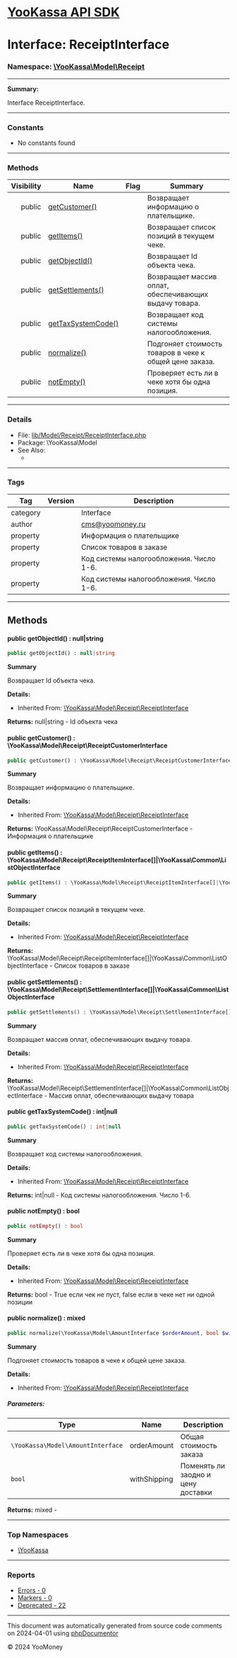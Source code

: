 # [YooKassa API SDK](../home.md)

# Interface: ReceiptInterface
### Namespace: [\YooKassa\Model\Receipt](../namespaces/yookassa-model-receipt.md)
---
**Summary:**

Interface ReceiptInterface.

---
### Constants
* No constants found

---
### Methods
| Visibility | Name | Flag | Summary |
| ----------:| ---- | ---- | ------- |
| public | [getCustomer()](../classes/YooKassa-Model-Receipt-ReceiptInterface.md#method_getCustomer) |  | Возвращает информацию о плательщике. |
| public | [getItems()](../classes/YooKassa-Model-Receipt-ReceiptInterface.md#method_getItems) |  | Возвращает список позиций в текущем чеке. |
| public | [getObjectId()](../classes/YooKassa-Model-Receipt-ReceiptInterface.md#method_getObjectId) |  | Возвращает Id объекта чека. |
| public | [getSettlements()](../classes/YooKassa-Model-Receipt-ReceiptInterface.md#method_getSettlements) |  | Возвращает массив оплат, обеспечивающих выдачу товара. |
| public | [getTaxSystemCode()](../classes/YooKassa-Model-Receipt-ReceiptInterface.md#method_getTaxSystemCode) |  | Возвращает код системы налогообложения. |
| public | [normalize()](../classes/YooKassa-Model-Receipt-ReceiptInterface.md#method_normalize) |  | Подгоняет стоимость товаров в чеке к общей цене заказа. |
| public | [notEmpty()](../classes/YooKassa-Model-Receipt-ReceiptInterface.md#method_notEmpty) |  | Проверяет есть ли в чеке хотя бы одна позиция. |

---
### Details
* File: [lib/Model/Receipt/ReceiptInterface.php](../../lib/Model/Receipt/ReceiptInterface.php)
* Package: \YooKassa\Model
* See Also:
  * [](https://yookassa.ru/developers/api)

---
### Tags
| Tag | Version | Description |
| --- | ------- | ----------- |
| category |  | Interface |
| author |  | cms@yoomoney.ru |
| property |  | Информация о плательщике |
| property |  | Список товаров в заказе |
| property |  | Код системы налогообложения. Число 1-6. |
| property |  | Код системы налогообложения. Число 1-6. |

---
## Methods
<a name="method_getObjectId" class="anchor"></a>
#### public getObjectId() : null|string

```php
public getObjectId() : null|string
```

**Summary**

Возвращает Id объекта чека.

**Details:**
* Inherited From: [\YooKassa\Model\Receipt\ReceiptInterface](../classes/YooKassa-Model-Receipt-ReceiptInterface.md)

**Returns:** null|string - Id объекта чека


<a name="method_getCustomer" class="anchor"></a>
#### public getCustomer() : \YooKassa\Model\Receipt\ReceiptCustomerInterface

```php
public getCustomer() : \YooKassa\Model\Receipt\ReceiptCustomerInterface
```

**Summary**

Возвращает информацию о плательщике.

**Details:**
* Inherited From: [\YooKassa\Model\Receipt\ReceiptInterface](../classes/YooKassa-Model-Receipt-ReceiptInterface.md)

**Returns:** \YooKassa\Model\Receipt\ReceiptCustomerInterface - Информация о плательщике


<a name="method_getItems" class="anchor"></a>
#### public getItems() : \YooKassa\Model\Receipt\ReceiptItemInterface[]|\YooKassa\Common\ListObjectInterface

```php
public getItems() : \YooKassa\Model\Receipt\ReceiptItemInterface[]|\YooKassa\Common\ListObjectInterface
```

**Summary**

Возвращает список позиций в текущем чеке.

**Details:**
* Inherited From: [\YooKassa\Model\Receipt\ReceiptInterface](../classes/YooKassa-Model-Receipt-ReceiptInterface.md)

**Returns:** \YooKassa\Model\Receipt\ReceiptItemInterface[]|\YooKassa\Common\ListObjectInterface - Список товаров в заказе


<a name="method_getSettlements" class="anchor"></a>
#### public getSettlements() : \YooKassa\Model\Receipt\SettlementInterface[]|\YooKassa\Common\ListObjectInterface

```php
public getSettlements() : \YooKassa\Model\Receipt\SettlementInterface[]|\YooKassa\Common\ListObjectInterface
```

**Summary**

Возвращает массив оплат, обеспечивающих выдачу товара.

**Details:**
* Inherited From: [\YooKassa\Model\Receipt\ReceiptInterface](../classes/YooKassa-Model-Receipt-ReceiptInterface.md)

**Returns:** \YooKassa\Model\Receipt\SettlementInterface[]|\YooKassa\Common\ListObjectInterface - Массив оплат, обеспечивающих выдачу товара


<a name="method_getTaxSystemCode" class="anchor"></a>
#### public getTaxSystemCode() : int|null

```php
public getTaxSystemCode() : int|null
```

**Summary**

Возвращает код системы налогообложения.

**Details:**
* Inherited From: [\YooKassa\Model\Receipt\ReceiptInterface](../classes/YooKassa-Model-Receipt-ReceiptInterface.md)

**Returns:** int|null - Код системы налогообложения. Число 1-6.


<a name="method_notEmpty" class="anchor"></a>
#### public notEmpty() : bool

```php
public notEmpty() : bool
```

**Summary**

Проверяет есть ли в чеке хотя бы одна позиция.

**Details:**
* Inherited From: [\YooKassa\Model\Receipt\ReceiptInterface](../classes/YooKassa-Model-Receipt-ReceiptInterface.md)

**Returns:** bool - True если чек не пуст, false если в чеке нет ни одной позиции


<a name="method_normalize" class="anchor"></a>
#### public normalize() : mixed

```php
public normalize(\YooKassa\Model\AmountInterface $orderAmount, bool $withShipping = false) : mixed
```

**Summary**

Подгоняет стоимость товаров в чеке к общей цене заказа.

**Details:**
* Inherited From: [\YooKassa\Model\Receipt\ReceiptInterface](../classes/YooKassa-Model-Receipt-ReceiptInterface.md)

##### Parameters:
| Type | Name | Description |
| ---- | ---- | ----------- |
| <code lang="php">\YooKassa\Model\AmountInterface</code> | orderAmount  | Общая стоимость заказа |
| <code lang="php">bool</code> | withShipping  | Поменять ли заодно и цену доставки |

**Returns:** mixed - 




---

### Top Namespaces

* [\YooKassa](../namespaces/yookassa.md)

---

### Reports
* [Errors - 0](../reports/errors.md)
* [Markers - 0](../reports/markers.md)
* [Deprecated - 22](../reports/deprecated.md)

---

This document was automatically generated from source code comments on 2024-04-01 using [phpDocumentor](http://www.phpdoc.org/)

&copy; 2024 YooMoney